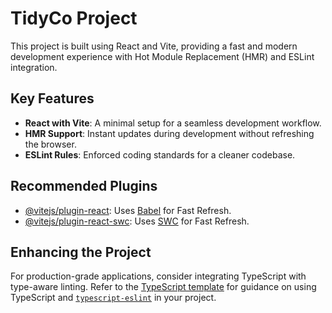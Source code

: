 # TidyCo Project

This project is built using React and Vite, providing a fast and modern development experience with Hot Module Replacement (HMR) and ESLint integration.

## Key Features

- **React with Vite**: A minimal setup for a seamless development workflow.
- **HMR Support**: Instant updates during development without refreshing the browser.
- **ESLint Rules**: Enforced coding standards for a cleaner codebase.

## Recommended Plugins

- [@vitejs/plugin-react](https://github.com/vitejs/vite-plugin-react/blob/main/packages/plugin-react): Uses [Babel](https://babeljs.io/) for Fast Refresh.
- [@vitejs/plugin-react-swc](https://github.com/vitejs/vite-plugin-react/blob/main/packages/plugin-react-swc): Uses [SWC](https://swc.rs/) for Fast Refresh.

## Enhancing the Project

For production-grade applications, consider integrating TypeScript with type-aware linting. Refer to the [TypeScript template](https://github.com/vitejs/vite/tree/main/packages/create-vite/template-react-ts) for guidance on using TypeScript and [`typescript-eslint`](https://typescript-eslint.io) in your project.

